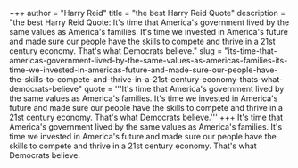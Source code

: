 +++
author = "Harry Reid"
title = "the best Harry Reid Quote"
description = "the best Harry Reid Quote: It's time that America's government lived by the same values as America's families. It's time we invested in America's future and made sure our people have the skills to compete and thrive in a 21st century economy. That's what Democrats believe."
slug = "its-time-that-americas-government-lived-by-the-same-values-as-americas-families-its-time-we-invested-in-americas-future-and-made-sure-our-people-have-the-skills-to-compete-and-thrive-in-a-21st-century-economy-thats-what-democrats-believe"
quote = '''It's time that America's government lived by the same values as America's families. It's time we invested in America's future and made sure our people have the skills to compete and thrive in a 21st century economy. That's what Democrats believe.'''
+++
It's time that America's government lived by the same values as America's families. It's time we invested in America's future and made sure our people have the skills to compete and thrive in a 21st century economy. That's what Democrats believe.

